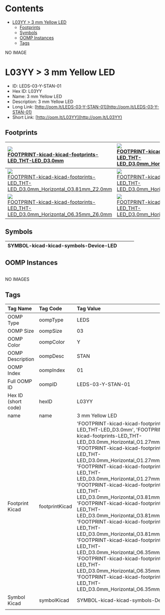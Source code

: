 



Contents
========

* [L03YY > 3 mm Yellow LED](#l03yy--3-mm-yellow-led)
	* [Footprints](#footprints)
	* [Symbols](#symbols)
	* [OOMP Instances](#oomp-instances)
	* [Tags](#tags)
  
NO IMAGE  
# L03YY > 3 mm Yellow LED

- ID: LEDS-03-Y-STAN-01
- Hex ID: L03YY
- Name: 3 mm Yellow LED
- Description: 3 mm Yellow LED
- Long Link: [http://oom.lt/LEDS-03-Y-STAN-01](http://oom.lt/LEDS-03-Y-STAN-01)
- Short Link: [http://oom.lt/L03YY](http://oom.lt/L03YY)

## Footprints
  

|[![](https://raw.githubusercontent.com/oomlout/oomlout_OOMP_eda_V2/FOOTPRINT/kicad/kicad-footprints/LED_THT/LED_D3.0mm/main/image_140.png)<br>FOOTPRINT-kicad-kicad-footprints-LED_THT-LED_D3.0mm](https://github.com/oomlout/oomlout_OOMP_eda_V2/FOOTPRINT/kicad/kicad-footprints/LED_THT/LED_D3.0mm/tree/main/)|[![](https://raw.githubusercontent.com/oomlout/oomlout_OOMP_eda_V2/FOOTPRINT/kicad/kicad-footprints/LED_THT/LED_D3.0mm_Horizontal_O1.27mm_Z2.0mm/main/image_140.png)<br>FOOTPRINT-kicad-kicad-footprints-LED_THT-LED_D3.0mm_Horizontal_O1.27mm_Z2.0mm](https://github.com/oomlout/oomlout_OOMP_eda_V2/FOOTPRINT/kicad/kicad-footprints/LED_THT/LED_D3.0mm_Horizontal_O1.27mm_Z2.0mm/tree/main/)|[![](https://raw.githubusercontent.com/oomlout/oomlout_OOMP_eda_V2/FOOTPRINT/kicad/kicad-footprints/LED_THT/LED_D3.0mm_Horizontal_O1.27mm_Z6.0mm/main/image_140.png)<br>FOOTPRINT-kicad-kicad-footprints-LED_THT-LED_D3.0mm_Horizontal_O1.27mm_Z6.0mm](https://github.com/oomlout/oomlout_OOMP_eda_V2/FOOTPRINT/kicad/kicad-footprints/LED_THT/LED_D3.0mm_Horizontal_O1.27mm_Z6.0mm/tree/main/)|[![](https://raw.githubusercontent.com/oomlout/oomlout_OOMP_eda_V2/FOOTPRINT/kicad/kicad-footprints/LED_THT/LED_D3.0mm_Horizontal_O1.27mm_Z10.0mm/main/image_140.png)<br>FOOTPRINT-kicad-kicad-footprints-LED_THT-LED_D3.0mm_Horizontal_O1.27mm_Z10.0mm](https://github.com/oomlout/oomlout_OOMP_eda_V2/FOOTPRINT/kicad/kicad-footprints/LED_THT/LED_D3.0mm_Horizontal_O1.27mm_Z10.0mm/tree/main/)|
| :--- | :--- | :--- | :--- |
|[![](https://raw.githubusercontent.com/oomlout/oomlout_OOMP_eda_V2/FOOTPRINT/kicad/kicad-footprints/LED_THT/LED_D3.0mm_Horizontal_O3.81mm_Z2.0mm/main/image_140.png)<br>FOOTPRINT-kicad-kicad-footprints-LED_THT-LED_D3.0mm_Horizontal_O3.81mm_Z2.0mm](https://github.com/oomlout/oomlout_OOMP_eda_V2/FOOTPRINT/kicad/kicad-footprints/LED_THT/LED_D3.0mm_Horizontal_O3.81mm_Z2.0mm/tree/main/)|[![](https://raw.githubusercontent.com/oomlout/oomlout_OOMP_eda_V2/FOOTPRINT/kicad/kicad-footprints/LED_THT/LED_D3.0mm_Horizontal_O3.81mm_Z6.0mm/main/image_140.png)<br>FOOTPRINT-kicad-kicad-footprints-LED_THT-LED_D3.0mm_Horizontal_O3.81mm_Z6.0mm](https://github.com/oomlout/oomlout_OOMP_eda_V2/FOOTPRINT/kicad/kicad-footprints/LED_THT/LED_D3.0mm_Horizontal_O3.81mm_Z6.0mm/tree/main/)|[![](https://raw.githubusercontent.com/oomlout/oomlout_OOMP_eda_V2/FOOTPRINT/kicad/kicad-footprints/LED_THT/LED_D3.0mm_Horizontal_O3.81mm_Z10.0mm/main/image_140.png)<br>FOOTPRINT-kicad-kicad-footprints-LED_THT-LED_D3.0mm_Horizontal_O3.81mm_Z10.0mm](https://github.com/oomlout/oomlout_OOMP_eda_V2/FOOTPRINT/kicad/kicad-footprints/LED_THT/LED_D3.0mm_Horizontal_O3.81mm_Z10.0mm/tree/main/)|[![](https://raw.githubusercontent.com/oomlout/oomlout_OOMP_eda_V2/FOOTPRINT/kicad/kicad-footprints/LED_THT/LED_D3.0mm_Horizontal_O6.35mm_Z2.0mm/main/image_140.png)<br>FOOTPRINT-kicad-kicad-footprints-LED_THT-LED_D3.0mm_Horizontal_O6.35mm_Z2.0mm](https://github.com/oomlout/oomlout_OOMP_eda_V2/FOOTPRINT/kicad/kicad-footprints/LED_THT/LED_D3.0mm_Horizontal_O6.35mm_Z2.0mm/tree/main/)|
|[![](https://raw.githubusercontent.com/oomlout/oomlout_OOMP_eda_V2/FOOTPRINT/kicad/kicad-footprints/LED_THT/LED_D3.0mm_Horizontal_O6.35mm_Z6.0mm/main/image_140.png)<br>FOOTPRINT-kicad-kicad-footprints-LED_THT-LED_D3.0mm_Horizontal_O6.35mm_Z6.0mm](https://github.com/oomlout/oomlout_OOMP_eda_V2/FOOTPRINT/kicad/kicad-footprints/LED_THT/LED_D3.0mm_Horizontal_O6.35mm_Z6.0mm/tree/main/)|[![](https://raw.githubusercontent.com/oomlout/oomlout_OOMP_eda_V2/FOOTPRINT/kicad/kicad-footprints/LED_THT/LED_D3.0mm_Horizontal_O6.35mm_Z10.0mm/main/image_140.png)<br>FOOTPRINT-kicad-kicad-footprints-LED_THT-LED_D3.0mm_Horizontal_O6.35mm_Z10.0mm](https://github.com/oomlout/oomlout_OOMP_eda_V2/FOOTPRINT/kicad/kicad-footprints/LED_THT/LED_D3.0mm_Horizontal_O6.35mm_Z10.0mm/tree/main/)|||

## Symbols
  

|![]()<br>SYMBOL-kicad-kicad-symbols-Device-LED||||
| :--- | :--- | :--- | :--- |

## OOMP Instances
  

|||||
| :--- | :--- | :--- | :--- |
  
NO IMAGES  
## Tags
  

|Tag Name|Tag Code|Tag Value|
| :--- | :--- | :--- |
|OOMP Type|oompType|LEDS|
|OOMP Size|oompSize|03|
|OOMP Color|oompColor|Y|
|OOMP Description|oompDesc|STAN|
|OOMP Index|oompIndex|01|
|Full OOMP ID|oompID|LEDS-03-Y-STAN-01|
|Hex ID (short code)|hexID|L03YY|
|name|name|3 mm Yellow LED|
|Footprint Kicad|footprintKicad|'FOOTPRINT-kicad-kicad-footprints-LED_THT-LED_D3.0mm', 'FOOTPRINT-kicad-kicad-footprints-LED_THT-LED_D3.0mm_Horizontal_O1.27mm_Z2.0mm', 'FOOTPRINT-kicad-kicad-footprints-LED_THT-LED_D3.0mm_Horizontal_O1.27mm_Z6.0mm', 'FOOTPRINT-kicad-kicad-footprints-LED_THT-LED_D3.0mm_Horizontal_O1.27mm_Z10.0mm', 'FOOTPRINT-kicad-kicad-footprints-LED_THT-LED_D3.0mm_Horizontal_O3.81mm_Z2.0mm', 'FOOTPRINT-kicad-kicad-footprints-LED_THT-LED_D3.0mm_Horizontal_O3.81mm_Z6.0mm', 'FOOTPRINT-kicad-kicad-footprints-LED_THT-LED_D3.0mm_Horizontal_O3.81mm_Z10.0mm', 'FOOTPRINT-kicad-kicad-footprints-LED_THT-LED_D3.0mm_Horizontal_O6.35mm_Z2.0mm', 'FOOTPRINT-kicad-kicad-footprints-LED_THT-LED_D3.0mm_Horizontal_O6.35mm_Z6.0mm', 'FOOTPRINT-kicad-kicad-footprints-LED_THT-LED_D3.0mm_Horizontal_O6.35mm_Z10.0mm'|
|Symbol Kicad|symbolKicad|SYMBOL-kicad-kicad-symbols-Device-LED|
||||
